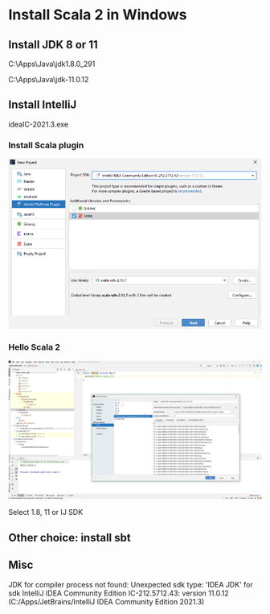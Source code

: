 # Install Scala 2 in Windows

## Install JDK 8 or 11

C:\Apps\Java\jdk1.8.0_291

C:\Apps\Java\jdk-11.0.12

## Install IntelliJ

ideaIC-2021.3.exe

### Install Scala plugin

![](image/README/IJ_Scala2.png)

### Hello Scala 2

![](image/README/hello_scala2.png)

Select 1.8, 11 or IJ SDK

## Other choice: install sbt

## Misc

JDK for compiler process not found: Unexpected sdk type: 'IDEA JDK' for sdk IntelliJ IDEA Community Edition IC-212.5712.43: version 11.0.12 (C:/Apps/JetBrains/IntelliJ IDEA Community Edition 2021.3)
